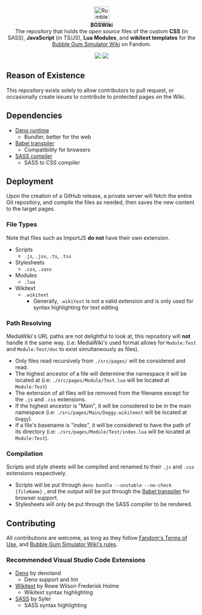 <div align="center">
    <br />
    <p>
        <img src="https://cdn.discordapp.com/icons/516008063791136769/702aaa89cd3f9d0bf5dc36c8b4dddbbe.webp" width="40" alt="Rumble Studio Wikis"/>
        <br />
        <b>BGSWiki</b>
        <br />
        The repository that holds the <i>open source</i> files of the custom <b>CSS</b> (in SASS), <b>JavaScript</b> (in TS/JS), <b>Lua Modules</b>, and <b>wikitext templates</b> for the <a href="//bubble-gum-simulator.fandom.com">Bubble Gum Simulator Wiki</a> on Fandom.
    </p>
    <p>
        <a href="//github.com/Julli4n/BGSWiki/blob/main/LICENSE"><image src="https://img.shields.io/github/license/Julli4n/BGSWiki" /></a>
        <a href="//github.com/Julli4n/BGSWiki/releases"><image src="https://img.shields.io/github/v/release/Julli4n/BGSWiki" /></a>
    </p>
</div>

## Reason of Existence
This repository exists solely to allow contributors to pull request, or occasionally create issues to contribute to protected pages on the Wiki.

## Dependencies
* [Deno runtime](https://deno.land)
  * Bundler, better for the web
* [Babel transpiler](https://babeljs.io)
  * Compatibility for browsers
* [SASS compiler](https://sass-lang.com)
  * SASS to CSS compiler

## Deployment
Upon the creation of a GitHub release, a private server will fetch the entire Git repository, and compile the files as needed, then saves the new content to the target pages.

### File Types
Note that files such as ImportJS <b>do not</b> have their own extension.
* Scripts 
  * `.js`, `.jsx`, `.ts`, `.tsx`
* Stylesheets
  *  `.css`, `.sass`
* Modules
  * `.lua`
* Wikitext
  * `.wikitext`
    * Generally, `.wikitext` is not a valid extension and is only used for syntax highlighting for text editing
### Path Resolving
MediaWiki's URL paths are not delightful to look at, this repository will <b>not</b> handle it the same way. (i.e:  MediaWiki's used format allows for `Module:Test` and `Module:Test/doc` to exist simultaneously as files).
* Only files read recursively from `./src/pages/` will be considered and read.
* The highest ancestor of a file will determine the namespace it will be located at (i.e: `./src/pages/Module/Test.lua` will be located at `Module:Test`)
* The extension of all files will be removed from the filename except for the `.js` and `.css` extensions.
* If the highest ancestor is "Main", it will be considered to be in the main namespace (i.e: `./src/pages/Main/Doggy.wikiteext` will be located at `Doggy`).
* If a file's basename is "index", it will be considered to have the path of its directory (i.e: `./src/pages/Module/Test/index.lua` will be located at `Module:Test`).

### Compilation
Scripts and style sheets will be compiled and renamed to their `.js` and `.css` extensions respectively.
* Scripts will be put through `deno bundle --unstable --no-check {fileName}` , and the output will be put through the [Babel transpiler](https://babeljs.io) for browser support.
* Stylesheets will only be put through the SASS compiler to be rendered.

## Contributing
All contributions are welcome, as long as they follow [Fandom's Terms of Use](https://www.fandom.com/terms-of-use), and [Bubble Gum Simulator Wiki's rules](https://bubble-gum-simulator.fandom.com/wiki/Community:Rules).

### Recommended Visual Studio Code Extensions
* [Deno](https://marketplace.visualstudio.com/items?itemName=denoland.vscode-deno) by denoland
  * Deno support and lint
* [Wikitext](https://marketplace.visualstudio.com/items?itemName=RoweWilsonFrederiskHolme.wikitext) by Rowe Wilson Frederisk Holme
  * Wikitext syntax highlighting
* [SASS](https://marketplace.visualstudio.com/items?itemName=Syler.sass-indented) by Syler
  * SASS syntax highlighting 
